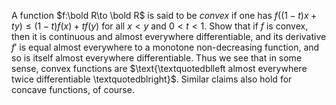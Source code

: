 A function $f:\bold R\to \bold R$ is said to be $convex$ if one has $f((1-t)x+ty)\le (1-t)f(x)+t f(y)$ for all $x<y$ and $0<t<1$. Show that if $f$ is convex, then it is continuous and almost everywhere differentiable, and its derivative $f'$ is equal almost everywhere to a monotone non-decreasing function, and so is itself almost everywhere differentiable. Thus we see that in some sense, convex functions are $\text{\textquotedblleft almost everywhere twice differentiable \textquotedblright}$. Similar claims also hold for concave functions, of course.